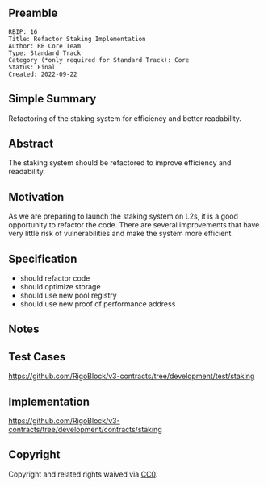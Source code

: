 ## Preamble

    RBIP: 16
    Title: Refactor Staking Implementation
    Author: RB Core Team
    Type: Standard Track
    Category (*only required for Standard Track): Core
    Status: Final
    Created: 2022-09-22

## Simple Summary

Refactoring of the staking system for efficiency and better readability.

## Abstract

The staking system should be refactored to improve efficiency and readability.

## Motivation

As we are preparing to launch the staking system on L2s, it is a good opportunity to refactor the code.
There are several improvements that have very little risk of vulnerabilities and make the system more efficient.

## Specification
- should refactor code
- should optimize storage
- should use new pool registry
- should use new proof of performance address

## Notes

## Test Cases

https://github.com/RigoBlock/v3-contracts/tree/development/test/staking

## Implementation

https://github.com/RigoBlock/v3-contracts/tree/development/contracts/staking

## Copyright

Copyright and related rights waived via [CC0](https://creativecommons.org/publicdomain/zero/1.0/).
